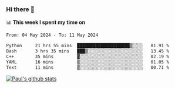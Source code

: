 ### Hi there 👋

📊 **This week I spent my time on**
<!--START_SECTION:waka-->

```txt
From: 04 May 2024 - To: 11 May 2024

Python     21 hrs 55 mins  ████████████████████▒░░░░   81.91 %
Bash       3 hrs 35 mins   ███▒░░░░░░░░░░░░░░░░░░░░░   13.45 %
C++        35 mins         ▓░░░░░░░░░░░░░░░░░░░░░░░░   02.19 %
YAML       16 mins         ▒░░░░░░░░░░░░░░░░░░░░░░░░   01.05 %
Text       11 mins         ▒░░░░░░░░░░░░░░░░░░░░░░░░   00.71 %
```

<!--END_SECTION:waka-->


[![Paul's github stats](https://github-readme-stats.vercel.app/api?username=mickeyouyou&theme=dracula&show_icons=true)](https://github.com/anuraghazra/github-readme-stats)
